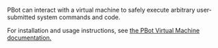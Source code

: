 PBot can interact with a virtual machine to safely execute arbitrary user-submitted system commands and code.

For installation and usage instructions, see [the PBot Virtual Machine documentation.](../../doc/VirtualMachine.md)

